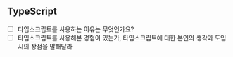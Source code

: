 ## TypeScript

-   [ ] 타입스크립트를 사용하는 이유는 무엇인가요?
-   [ ] 타입스크립트를 사용해본 경험이 있는가, 타입스크립트에 대한 본인의 생각과 도입시의 장점을 말해달라
